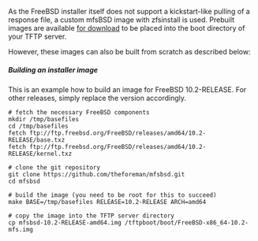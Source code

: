 As the FreeBSD installer itself does not support a kickstart-like pulling of a response file, a custom mfsBSD image with zfsinstall is used. Prebuilt images are available [for download](http://downloads.theforeman.org/FreeBSD/) to be placed into the boot directory of your TFTP server.

However, these images can also be built from scratch as described below:

##### Building an installer image

This is an example how to build an image for FreeBSD 10.2-RELEASE. For other releases, simply replace the version accordingly.

    # fetch the necessary FreeBSD components
    mkdir /tmp/basefiles
    cd /tmp/basefiles
    fetch ftp://ftp.freebsd.org/FreeBSD/releases/amd64/10.2-RELEASE/base.txz
    fetch ftp://ftp.freebsd.org/FreeBSD/releases/amd64/10.2-RELEASE/kernel.txz

    # clone the git repository
    git clone https://github.com/theforeman/mfsbsd.git
    cd mfsbsd

    # build the image (you need to be root for this to succeed)
    make BASE=/tmp/basefiles RELEASE=10.2-RELEASE ARCH=amd64

    # copy the image into the TFTP server directory
    cp mfsbsd-10.2-RELEASE-amd64.img /tftpboot/boot/FreeBSD-x86_64-10.2-mfs.img
